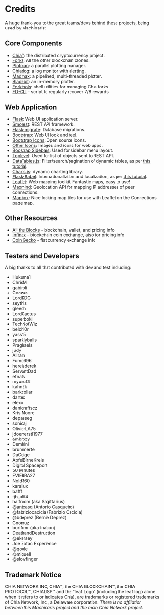 
# Credits

A huge thank-you to the great teams/devs behind these projects, being used by Machinaris:

## Core Components
* [Chia™](https://www.chia.net/): the distributed cryptocurrency project.
* [Forks](https://github.com/guydavis/machinaris/wiki/Forks): All the other blockchain clones.
* [Plotman](https://github.com/ericaltendorf/plotman): a parallel plotting manager.
* [Chiadog](https://github.com/martomi/chiadog): a log monitor with alerting.
* [Madmax](https://github.com/madMAx43v3r/chia-plotter): a pipelined, multi-threaded plotter.
* [Bladebit](https://github.com/harold-b/bladebit): an in-memory plotter.
* [Forktools](https://github.com/Qwinn1/forktools): shell utilities for managing Chia forks.
* [FD-CLI](https://github.com/Flora-Network/flora-dev-cli) - script to regularly recover 7/8 rewards 

## Web Application
* [Flask](https://flask.palletsprojects.com/en/2.0.x/): Web UI application server.
* [Smorest](https://flask-smorest.readthedocs.io/en/latest/index.html): REST API framework.
* [Flask-migrate](https://flask-migrate.readthedocs.io/en/latest/): Database migrations.
* [Bootstrap](https://getbootstrap.com/): Web UI look and feel.
* [Bootstrap Icons](https://icons.getbootstrap.com/): Open source icons.
* [Other Icons](https://www.shareicon.net): Images and icons for web apps.
* [Boostrap Sidebars](https://dev.to/codeply/bootstrap-5-sidebar-examples-38pb): Used for sidebar menu layout.
* [Toplevel](https://github.com/and-semakin/marshmallow-toplevel): Used for list of objects sent to REST API.
* [DataTables.js](https://datatables.net/): Filter/search/pagination of dynamic tables, as per [this tutorial](https://blog.miguelgrinberg.com/post/beautiful-interactive-tables-for-your-flask-templates).
* [Charts.js](https://www.chartjs.org/): dynamic charting library.
* [Flask-Babel](https://pythonhosted.org/Flask-BabelEx/): internationaliztion and localization, as per [this tutorial](https://blog.miguelgrinberg.com/post/the-flask-mega-tutorial-part-xiii-i18n-and-l10n).
* [Leaflet](https://leafletjs.com/): Web mapping toolkit.  Fantastic maps, easy to use!
* [Maxmind](https://maxmind.com/): Geolocation API for mapping IP addresses of peer connections.
* [Mapbox](https://mapbox.com): Nice looking map tiles for use with Leaflet on the Connections page map.

## Other Resources
* [All the Blocks](https://alltheblocks.net/) - blockchain, wallet, and pricing info
* [Infinex](infinex.cc) - blockchain coin exchange, also for pricing info
* [Coin Gecko](https://coingecko.com/) - fiat currency exchange info

## Testers and Developers

A big thanks to all that contributed with dev and test including:
* Hukuma1
* ChrisM
* gabiroli
* Geezus
* LordKDG
* seythis
* gleech
* LordCactus
* superboki
* TechNotWiz
* belchi0r
* yass15
* sparklyballs
* Praghaels
* judy
* Allram
* Fumo696
* hereisderek
* ServantDad
* efnats
* myusuf3
* kahn2k
* barkcollar
* dartec
* elexx
* danicraftscz
* Kris Moore
* depasseg
* sonicaj
* OlivierLA75
* jdoerrerstl1977
* ambrozy
* Dembini
* brummerte
* DaCeige
* ApfelBirneKreis
* Digital Spaceport
* 50 Minutes
* FVIERRA27
* Nold360
* karaliux
* bafff
* tjb_altf4
* halfroom (aka Sagittarius)
* @antcasq (Antonio Casqueiro)
* @fabriziocacicia (Fabrizio Cacicia)
* @bdeprez (Bernie Deprez)
* Gnomuz
* borifrmr (aka Inabon)
* DeathandDestruction
* @ekersey
* Joe Zotac Experience
* @qoole
* @miguell
* @slowfinger

## Trademark Notice
CHIA NETWORK INC, CHIA™, the CHIA BLOCKCHAIN™, the CHIA PROTOCOL™, CHIALISP™ and the “leaf Logo” (including the leaf logo alone when it refers to or indicates Chia), are trademarks or registered trademarks of Chia Network, Inc., a Delaware corporation.  *There is no affliation between this Machinaris project and the main Chia Network project.*